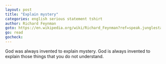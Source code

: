 ```yaml
---
layout: post
title: "Explain mystery"
categories: english serious statement tshirt
author: Richard Feynman
goto: https://en.wikipedia.org/wiki/Richard_Feynman?ref=speak.junglestar.org
go: read
gocheck:
---
```

God was always invented to explain mystery. God is always invented to explain those things that you do not understand.
